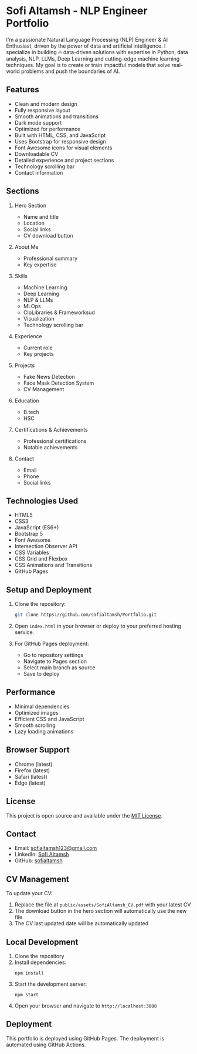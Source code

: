 # Sofi Altamsh - NLP Engineer Portfolio

I'm a passionate Natural Language Processing (NLP) Engineer & AI Enthusiast, driven by the power of data and artificial intelligence. I specialize in building 🔥 data-driven solutions with expertise in Python, data analysis, NLP, LLMs, Deep Learning and cutting-edge machine learning techniques. My goal is to create or train impactful models that solve real-world problems and push the boundaries of AI.

## Features

- Clean and modern design
- Fully responsive layout
- Smooth animations and transitions
- Dark mode support
- Optimized for performance
- Built with HTML, CSS, and JavaScript
- Uses Bootstrap for responsive design
- Font Awesome icons for visual elements
- Downloadable CV
- Detailed experience and project sections
- Technology scrolling bar
- Contact information

## Sections

1. Hero Section
   - Name and title
   - Location
   - Social links
   - CV download button

2. About Me
   - Professional summary
   - Key expertise

3. Skills
   - Machine Learning
   - Deep Learning
   - NLP & LLMs
   - MLOps
   - CloLibraries & Frameworksud
   - Visualization
   - Technology scrolling bar

4. Experience
   - Current role
   - Key projects

5. Projects
   - Fake News Detection 
   - Face Mask Detection System
   - CV Management

6. Education
   - B.tech
   - HSC 

7. Certifications & Achievements
   - Professional certifications
   - Notable achievements

8. Contact
   - Email
   - Phone
   - Social links

## Technologies Used

- HTML5
- CSS3
- JavaScript (ES6+)
- Bootstrap 5
- Font Awesome
- Intersection Observer API
- CSS Variables
- CSS Grid and Flexbox
- CSS Animations and Transitions
- GitHub Pages

## Setup and Deployment

1. Clone the repository:
   ```bash
   git clone https://github.com/sofialtamsh/Portfolio.git
   ```

2. Open `index.html` in your browser or deploy to your preferred hosting service.

3. For GitHub Pages deployment:
   - Go to repository settings
   - Navigate to Pages section
   - Select main branch as source
   - Save to deploy

## Performance

- Minimal dependencies
- Optimized images
- Efficient CSS and JavaScript
- Smooth scrolling
- Lazy loading animations

## Browser Support

- Chrome (latest)
- Firefox (latest)
- Safari (latest)
- Edge (latest)

## License

This project is open source and available under the [MIT License](LICENSE).

## Contact

- Email: sofialtamsh123@gmail.com
- LinkedIn: [Sofi Altamsh](https://www.linkedin.com/in/sofi-altamsh-409831193/)
- GitHub: [sofialtamsh](https://github.com/sofialtamsh)

## CV Management

To update your CV:

1. Replace the file at `public/assets/SofiAltamsh_CV.pdf` with your latest CV
2. The download button in the hero section will automatically use the new file
3. The CV last updated date will be automatically updated

## Local Development

1. Clone the repository
2. Install dependencies:
   ```
   npm install
   ```
3. Start the development server:
   ```
   npm start
   ```
4. Open your browser and navigate to `http://localhost:3000`

## Deployment

This portfolio is deployed using GitHub Pages. The deployment is automated using GitHub Actions.
